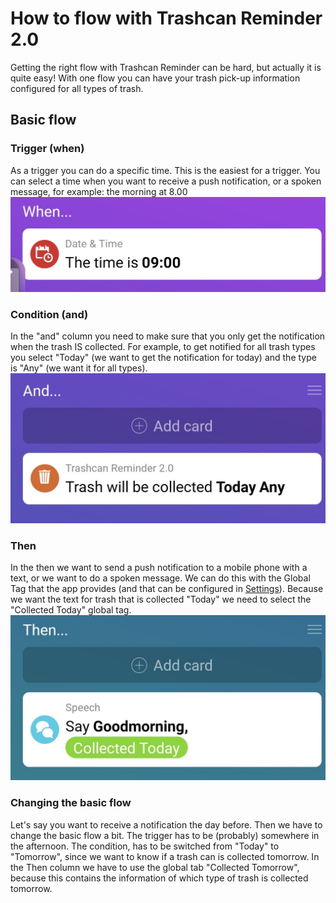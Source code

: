 # How to flow with Trashcan Reminder 2.0
Getting the right flow with Trashcan Reminder can be hard, but actually it is quite easy! With one flow you can have your trash pick-up information configured for all types of trash.

## Basic flow
### Trigger (when)
As a trigger you can do a specific time. This is the easiest for a trigger. You can select a time when you want to receive a push notification, or a spoken message, for example: the morning at 8.00
![flow-when](assets/flow-when.jpg)

### Condition (and)
In the "and" column you need to make sure that you only get the notification when the trash IS collected. For example, to get notified for all trash types you select "Today" (we want to get the notification for today) and the type is "Any" (we want it for all types).
![flow-and](assets/flow-and.jpg)

### Then
In the then we want to send a push notification to a mobile phone with a text, or we want to do a spoken message. We can do this with the Global Tag that the app provides (and that can be configured in [Settings](settings.md)). Because we want the text for trash that is collected "Today" we need to select the "Collected Today" global tag.
![flow-then](assets/flow-then.jpg)

### Changing the basic flow
Let's say you want to receive a notification the day before. Then we have to change the basic flow a bit. The trigger has to be (probably) somewhere in the afternoon. The condition, has to be switched from "Today" to "Tomorrow", since we want to know if a trash can is collected tomorrow. In the Then column we have to use the global tab "Collected Tomorrow", because this contains the information of which type of trash is collected tomorrow.